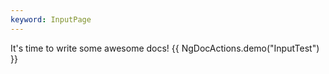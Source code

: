 ```yaml
---
keyword: InputPage
---
```


It's time to write some awesome docs!
{{ NgDocActions.demo("InputTest") }}
